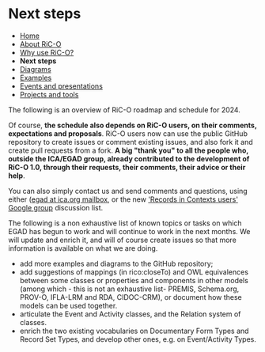 # Next steps

* [Home](index.html)
* [About RiC-O](about.html)
* [Why use RiC-O?](why-use-RiC-O.html)
* **Next steps**
* [Diagrams](diagrams.html)
* [Examples](examples.html)
* [Events and presentations](events.html)
* [Projects and tools](projects-and-tools.html)

The following is an overview of RiC-O roadmap and schedule for 2024.

Of course, **the schedule also depends on RiC-O users, on their comments, expectations and proposals**. RiC-O users now can use the public GitHub repository to create issues or comment existing issues, and also fork it and create pull requests from a fork. **A big "thank you" to all the people who, outside the ICA/EGAD group, already contributed to the development of RiC-O 1.0, through their requests, their comments, their advice or their help**.

You can also simply contact us and send comments and questions, using either ([egad at ica.org mailbox](mailto:egad@ica.org), or the new ['Records in Contexts users' Google group](https://groups.google.com/g/Records_in_Contexts_users) discussion list.

The following is a non exhaustive list of known topics or tasks on which EGAD has begun to work and will continue to work in the next months. We will update and enrich it, and will of course create issues so that more information is available on what we are doing.

- add more examples and diagrams to the GitHub repository;
- add suggestions of mappings (in rico:closeTo) and OWL equivalences between some classes or properties and components in other models (among which - this is not an exhaustive list- PREMIS, Schema.org, PROV-O, IFLA-LRM and RDA, CIDOC-CRM), or document how these models can be used together.
- articulate the Event and Activity classes, and the Relation system of classes.
- enrich the two existing vocabularies on Documentary Form Types and Record Set Types, and develop other ones, e.g. on Event/Activity Types.
